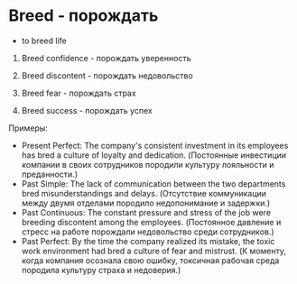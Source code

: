 # Breed - порождать




- to breed life

1. Breed confidence - порождать уверенность

2. Breed discontent - порождать недовольство

3. Breed fear - порождать страх

4. Breed success - порождать успех

Примеры:

- Present Perfect: The company's consistent investment in its employees has bred a culture of loyalty and dedication. (Постоянные инвестиции компании в своих сотрудников породили культуру лояльности и преданности.)
- Past Simple: The lack of communication between the two departments bred misunderstandings and delays. (Отсутствие коммуникации между двумя отделами породило недопонимание и задержки.)
- Past Continuous: The constant pressure and stress of the job were breeding discontent among the employees. (Постоянное давление и стресс на работе порождали недовольство среди сотрудников.)
- Past Perfect: By the time the company realized its mistake, the toxic work environment had bred a culture of fear and mistrust. (К моменту, когда компания осознала свою ошибку, токсичная рабочая среда породила культуру страха и недоверия.)